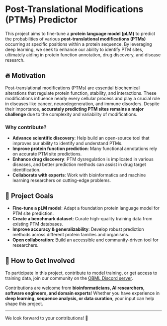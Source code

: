 # Post-Translational Modifications (PTMs) Predictor
This project aims to fine-tune a **protein language model (pLM)** to predict the probabilities of various **post-translational modifications (PTMs)** occurring at specific positions within a protein sequence. By leveraging deep learning, we seek to enhance our ability to identify PTM sites, ultimately aiding in protein function annotation, drug discovery, and disease research.

## 🔥 Motivation
Post-translational modifications (PTMs) are essential biochemical alterations that regulate protein function, stability, and interactions. These modifications influence nearly every cellular process and play a crucial role in diseases like cancer, neurodegeneration, and immune disorders. Despite their importance, **accurately predicting PTM sites remains a major challenge** due to the complexity and variability of modifications.

### Why contribute?
- **Advance scientific discovery**: Help build an open-source tool that improves our ability to identify and understand PTMs.
- **Improve protein function prediction**: Many functional annotations rely on accurate PTM site predictions.
- **Enhance drug discovery**: PTM dysregulation is implicated in various diseases, and better prediction methods can assist in drug target identification.
- **Collaborate with experts**: Work with bioinformatics and machine learning researchers on cutting-edge problems.

## 🚀 Project Goals
- **Fine-tune a pLM model**: Adapt a foundation protein language model for PTM site prediction.
- **Create a benchmark dataset**: Curate high-quality training data from existing PTM databases.
- **Improve accuracy & generalizability**: Develop robust prediction methods across different protein families and organisms.
- **Open collaboration**: Build an accessible and community-driven tool for researchers.

## 🤝 How to Get Involved
To participate in this project, contribute to model training, or get access to training data, join our community on the [OBML Discord server](https://discord.gg/Xsq4WaBR9S).

Contributions are welcome from **bioinformaticians, AI researchers, software engineers, and domain experts**! Whether you have experience in **deep learning, sequence analysis, or data curation**, your input can help shape this project.

---

We look forward to your contributions! 🚀
